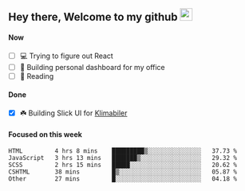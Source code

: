 ## Hey there, Welcome to my github <img src="https://media.giphy.com/media/hvRJCLFzcasrR4ia7z/giphy.gif" width="25px">

#### Now
- [ ] 💻 Trying to figure out React
- [ ] 🚀 Building personal dashboard for my office
- [ ] 📕 Reading

#### Done
- [x] ☘️ Building Slick UI for [Klimabiler](https://klimabiler.dk)
 
 #### Focused on this week
<!--START_SECTION:waka-->

```text
HTML         4 hrs 8 mins    █████████▒░░░░░░░░░░░░░░░   37.73 %
JavaScript   3 hrs 13 mins   ███████▒░░░░░░░░░░░░░░░░░   29.32 %
SCSS         2 hrs 15 mins   █████░░░░░░░░░░░░░░░░░░░░   20.62 %
CSHTML       38 mins         █▒░░░░░░░░░░░░░░░░░░░░░░░   05.87 %
Other        27 mins         █░░░░░░░░░░░░░░░░░░░░░░░░   04.18 %
```

<!--END_SECTION:waka-->

